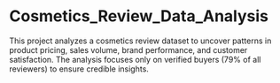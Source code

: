 # Cosmetics_Review_Data_Analysis
This project analyzes a cosmetics review dataset to uncover patterns in product pricing, sales volume, brand performance, and customer satisfaction. The analysis focuses only on verified buyers (79% of all reviewers) to ensure credible insights.
